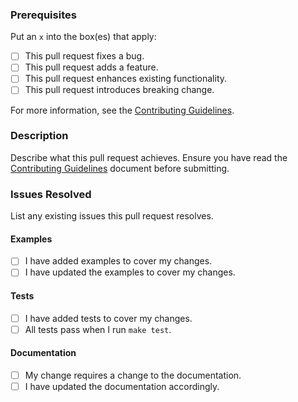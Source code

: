 ### Prerequisites

Put an `x` into the box(es) that apply:

- [ ] This pull request fixes a bug.
- [ ] This pull request adds a feature.
- [ ] This pull request enhances existing functionality.
- [ ] This pull request introduces breaking change.

For more information, see the [Contributing Guidelines](https://github.com/barundel/terraform-aws-logging/tree/master/CONTRIBUTING.md).

### Description

Describe what this pull request achieves. Ensure you have read the [Contributing Guidelines](https://github.com/barundel/terraform-aws-logging/tree/master/CONTRIBUTING.md) document before submitting.

### Issues Resolved

List any existing issues this pull request resolves.

#### Examples

- [ ] I have added examples to cover my changes.
- [ ] I have updated the examples to cover my changes.

#### Tests

- [ ] I have added tests to cover my changes.
- [ ] All tests pass when I run `make test`.

#### Documentation

- [ ] My change requires a change to the documentation.
- [ ] I have updated the documentation accordingly.
